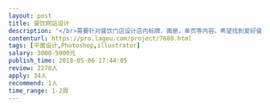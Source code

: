 ```yaml
---                
layout: post       
title: 餐饮网站设计           
description: '</br>需要针对餐饮门店设计店内标牌，画册，单页等内容。希望找到爱好餐饮的设计人员做这个项目。我们是中餐厅。</br>'     
contenturl: https://pro.lagou.com/project/7688.html      
tags: [平面设计,Photoshop,illustrator]            
salary: 3000-5000元          
publish_time: 2018-05-06 17:44:05         
review: 2278人                   
apply: 34人                   
recommend: 1人                   
time_range: 1-2周              
---                 
```


